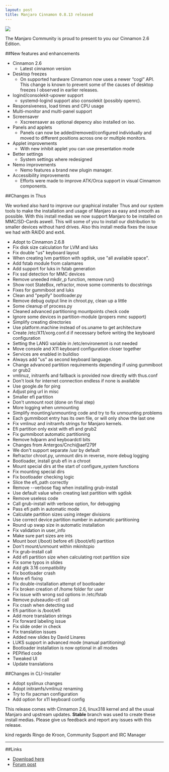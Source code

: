 ```yaml
---
layout: post
title: Manjaro Cinnamon 0.8.13 released
---
```


<img src="https://manjaro.github.io/images/manjaro-cinnamon-0.8.13.jpg">

The Manjaro Community is proud to present to you our Cinnamon 2.6 Edition.

##New features and enhancements

* Cinnamon 2.6
  * Latest cinnamon version
* Desktop freezes
  * On supported hardware Cinnamon now uses a newer “cogl” API. This change is known to prevent some of the causes of desktop freezes I observed in earlier releases.
* logind/consolekit-upower support
  * systemd-logind support also consolekit (possibly openrc).
* Responsiveness, load times and CPU usage
* Multi-monitor and multi-panel support
* Screensaver
  * Xscreensaver as optional depency also installed on iso.
* Panels and applets
  * Panels can now be added/removed/configured individually and moved to different positions across one or multiple monitors.
* Applet improvements
  * With new inhibit applet you can use presentation mode
* Better settings
  * System settings where redesigned
* Nemo improvements
  * Nemo features a brand new plugin manager.
* Accessibility improvements
  * Efforts were made to improve ATK/Orca support in visual Cinnamon components.

##Changes in Thus

We worked also hard to improve our graphical installer Thus and our system tools to make the installation and usage of Manjaro as easy and smooth as possible. With this install medias we now support Manjaro to be installed on MMC/SD-Cards aswell. This will some of you to install our distribution to smaller devices without hard drives. Also this install media fixes the issue we had with RAID0 and ext4.

* Adopt to Cinnamon 2.6.8
* Fix disk size calculation for LVM and luks
* Fix double "us" keyboard layout
* When creating lvm partition with sgdisk, use "all available space".
* Add fstab module from calamares
* Add support for luks in fstab generation
* Fix ssd detection for MMC devices
* Remove uneeded mkdir_p function, remove run()
* Show root StateBox, refractor, move some comments to docstrings
* Fixes for gummiboot and luks
* Clean and "pepify" bootloader.py
* Remove debug output line in chroot.py, clean up a little
* Some cleanup of process.py
* Cleaned advanced partitioning mountpoints check code
* Ignore some devices in partition-module (propers mmc support)
* Simplify creating directories
* Use platform.machine instead of os.uname to get architecture
* Create /etc/X11/xorg.conf.d if necessary before writing the keyboard configuration
* Setting the LANG variable in /etc/environemnt is not needed
* Move console and X11 keyboard configuration closer together
* Services are enabled in buildiso
* Always add "us" as second keyboard language. 
* Change advanced partition requirements depending if using gummiboot or grub2
* vmlinuz, initramfs and fallback is provided now directly with thus.conf
* Don't look for internet connection endless if none is available
* Use google.de for ping
* Adjust ping url in misc
* Smaller efi partition
* Don't unmount root (done on final step)
* More logging when unmounting
* Simplify mounting/unmounting code and try to fix unmounting problems
* Each gummiboot entry has its own file, or will only show the last one
* Fix vmlinuz and initramfs strings for Manjaro kernels.
* Efi partition only exist with efi and grub2
* Fix gummiboot automatic partitioning
* Remove hdparm and keyboardctl bits
* Changes from Antergos/Cnchi@aef279f
* We don't support separate /usr by default
* Refractor chroot.py, unmount dirs in reverse, more debug logging
* Bootloader, install grub efi in a chroot
* Mount special dirs at the start of configure_system functions
* Fix mounting special dirs
* Fix bootloader checking logic
* Slice the efi_path correctly
* Remove --verbose flag when installing grub-install
* Use default value when creating last partition with sgdisk
* Remove useless code
* Call grub-install with verbose option, for debugging
* Pass efi path in automatic mode
* Calculate partition sizes using integer divisions
* Use correct device partition number in automatic partitioning
* Round up swap size in automatic installation
* Fix validation in user_info
* Make sure part sizes are ints
* Mount boot (/boot) before efi (/boot/efi) partition
* Don't mount/unmount within mkinitcpio
* Fix grub-install call
* Add efi partition size when calculating root partition size
* Fix some typos in slides
* Add gtk 3.16 compatibility
* Fix bootloader crash
* More efi fixing
* Fix double-installation attempt of bootloader
* Fix broken creation of /home folder for user
* Fix issue with wrong ssd options in /etc/fstab
* Remove pulseaudio-ctl call
* Fix crash when detecting ssd
* Efi partition is /boot/efi
* Add more translation strings
* Fix forward labeling issue
* Fix slide order in check
* Fix translation issues
* Added new slides by David Linares
* LUKS support in advanced mode (manual partitioning)
* Bootloader installation is now optional in all modes
* PEPified code
* Tweaked UI
* Update translations

##Changes in CLI-Installer
* Adopt syslinux changes
* Adopt initramfs/vmlinuz renaming
* Try to fix pacman configuration
* Add option for x11 keyboard config

This release comes with Cinnamon 2.6, linux318 kernel and all the usual Manjaro and upstream updates. **Stable** branch was used to create these install medias. Please give us feedback and report any issues with this release.

kind regards
Ringo de Kroon, Community Support and IRC Manager

----

##Links

* [Download here](http://sourceforge.net/projects/manjarolinux/files/community/Cinnamon/2015.06/)
* [Forum post](https://forum.manjaro.org/index.php?topic=23666.0)
